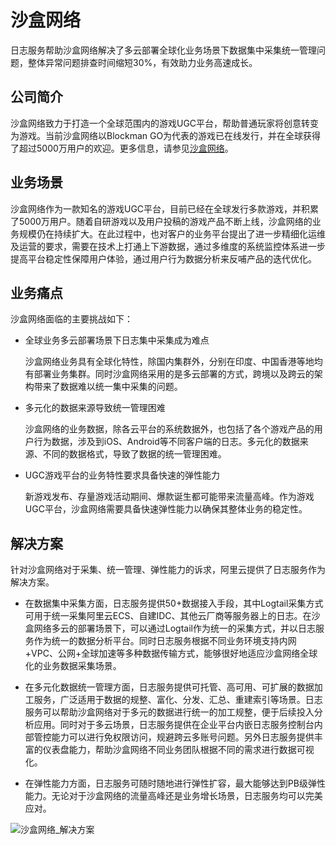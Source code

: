 # 沙盒网络

日志服务帮助沙盒网络解决了多云部署全球化业务场景下数据集中采集统一管理问题，整体异常问题排查时间缩短30%，有效助力业务高速成长。

## 公司简介

沙盒网络致力于打造一个全球范围内的游戏UGC平台，帮助普通玩家将创意转变为游戏。当前沙盒网络以Blockman GO为代表的游戏已在线发行，并在全球获得了超过5000万用户的欢迎。更多信息，请参见[沙盒网络](https://www.baidu.com/link?url=Up9z0kW5bsJih9lVaQu7MO7GsA_w1iTlDGfJyy6xsx5k3x4Y267apT1ZOR3UhJnk&wd=&eqid=ca04b841002145b60000000460af4312)。

## 业务场景

沙盒网络作为一款知名的游戏UGC平台，目前已经在全球发行多款游戏，并积累了5000万用户。随着自研游戏以及用户投稿的游戏产品不断上线，沙盒网络的业务规模仍在持续扩大。在此过程中，也对客户的业务平台提出了进一步精细化运维及运营的要求，需要在技术上打通上下游数据，通过多维度的系统监控体系进一步提高平台稳定性保障用户体验，通过用户行为数据分析来反哺产品的迭代优化。

## 业务痛点

沙盒网络面临的主要挑战如下：

-   全球业务多云部署场景下日志集中采集成为难点

    沙盒网络业务具有全球化特性，除国内集群外，分别在印度、中国香港等地均有部署业务集群。同时沙盒网络采用的是多云部署的方式，跨境以及跨云的架构带来了数据难以统一集中采集的问题。

-   多元化的数据来源导致统一管理困难

    沙盒网络的业务数据，除各云平台的系统数据外，也包括了各个游戏产品的用户行为数据，涉及到iOS、Android等不同客户端的日志。多元化的数据来源、不同的数据格式，导致了数据的统一管理困难。

-   UGC游戏平台的业务特性要求具备快速的弹性能力

    新游戏发布、存量游戏活动期间、爆款诞生都可能带来流量高峰。作为游戏UGC平台，沙盒网络需要具备快速弹性能力以确保其整体业务的稳定性。


## 解决方案

针对沙盒网络对于采集、统一管理、弹性能力的诉求，阿里云提供了日志服务作为解决方案。

-   在数据集中采集方面，日志服务提供50+数据接入手段，其中Logtail采集方式可用于统一采集阿里云ECS、自建IDC、其他云厂商等服务器上的日志。在沙盒网络多云的部署场景下，可以通过Logtail作为统一的采集方式，并以日志服务作为统一的数据分析平台。同时日志服务根据不同业务环境支持内网+VPC、公网+全球加速等多种数据传输方式，能够很好地适应沙盒网络全球化的业务数据采集场景。

-   在多元化数据统一管理方面，日志服务提供可托管、高可用、可扩展的数据加工服务，广泛适用于数据的规整、富化、分发、汇总、重建索引等场景。日志服务可以帮助沙盒网络对于多元的数据进行统一的加工规整，便于后续投入分析应用。同时对于多云场景，日志服务提供在企业平台内嵌日志服务控制台内部管控能力可以进行免权限访问，规避跨云多账号问题。另外日志服务提供丰富的仪表盘能力，帮助沙盒网络不同业务团队根据不同的需求进行数据可视化。

-   在弹性能力方面，日志服务可随时随地进行弹性扩容，最大能够达到PB级弹性能力。无论对于沙盒网络的流量高峰还是业务增长场景，日志服务均可以完美应对。


![沙盒网络_解决方案](https://static-aliyun-doc.oss-accelerate.aliyuncs.com/assets/img/zh-CN/3345491261/p271797.png)

